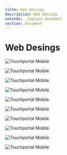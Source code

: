 ```yaml
---
title: Web Desings
description: Web Desings
extends: _layouts.document
section: document
---
```


# Web Desings

![](/assets/img/webdesings/loginpage.png "Touchportal Mobile")

![](/assets/img/webdesings/dashboard.png "Touchportal Mobile")

![](/assets/img/webdesings/games-overview.png "Touchportal Mobile")

![](/assets/img/webdesings/fifa-overview.png "Touchportal Mobile")

![](/assets/img/webdesings/fifa-setup.png "Touchportal Mobile")

![](/assets/img/webdesings/profile-page.png "Touchportal Mobile")

![](/assets/img/webdesings/stream-setup.png "Touchportal Mobile")

![](/assets/img/webdesings/obs-setup.png "Touchportal Mobile")

![](/assets/img/webdesings/faq-1.png "Touchportal Mobile")

![](/assets/img/webdesings/faq-2.png "Touchportal Mobile")